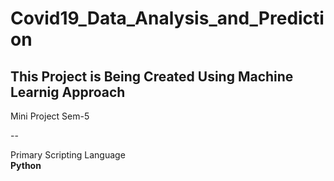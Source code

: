 # Covid19_Data_Analysis_and_Prediction
## This Project is Being Created Using Machine Learnig Approach
Mini Project Sem-5

--

Primary Scripting Language 
<br>
    **Python**
